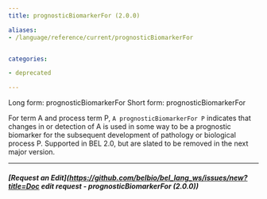 ```yaml
---
title: prognosticBiomarkerFor (2.0.0)

aliases:
- /language/reference/current/prognosticBiomarkerFor


categories:

- deprecated

---
```

<!-- COMPUTER GENERATED PAGE!!! DO NOT EDIT DIRECTLY  -->
<!--    must be changed in scripts/templates.py which is processed by scripts/update_refs.py -->

Long form: prognosticBiomarkerFor
Short form: prognosticBiomarkerFor

For term A and process term P, `A prognosticBiomarkerFor P` indicates that changes in or detection of A is used in some way to be a prognostic biomarker for the subsequent development of pathology or biological process P. Supported in BEL 2.0, but are slated to be removed in the next major version.


---
##### [Request an Edit](https://github.com/belbio/bel_lang_ws/issues/new?title=Doc edit request - prognosticBiomarkerFor (2.0.0))